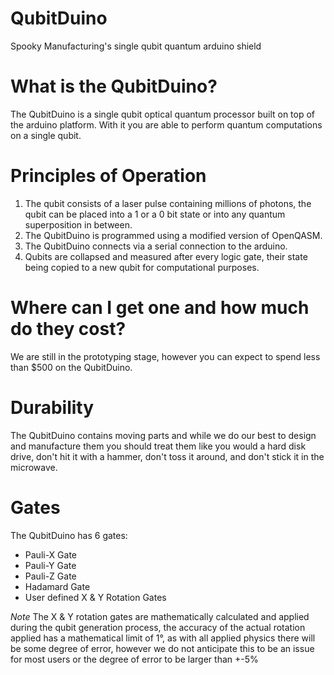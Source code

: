 # QubitDuino
Spooky Manufacturing's single qubit quantum arduino shield

# What is the QubitDuino?
The QubitDuino is a single qubit optical quantum processor built on top of the arduino platform. With it you are able to perform quantum computations on a single qubit.

# Principles of Operation
 1. The qubit consists of a laser pulse containing millions of photons, the qubit can be placed into a 1 or a 0 bit state or into any quantum superposition in between.
 2. The QubitDuino is programmed using a modified version of OpenQASM.
 3. The QubitDuino connects via a serial connection to the arduino.
 4. Qubits are collapsed and measured after every logic gate, their state being copied to a new qubit for computational purposes.
 
# Where can I get one and how much do they cost?
We are still in the prototyping stage, however you can expect to spend less than $500 on the QubitDuino.

# Durability
The QubitDuino contains moving parts and while we do our best to design and manufacture them you should treat them like you would a hard disk drive, don't hit it with a hammer, don't toss it around, and don't stick it in the microwave.

# Gates
The QubitDuino has 6 gates:
 - Pauli-X Gate
 - Pauli-Y Gate
 - Pauli-Z Gate
 - Hadamard Gate
 - User defined X & Y Rotation Gates

*Note* The X & Y rotation gates are mathematically calculated and applied during the qubit generation process, the accuracy of the actual rotation applied has a mathematical limit of 1°, as with all applied physics there will be some degree of error, however we do not anticipate this to be an issue for most users or the degree of error to be larger than +-5%

